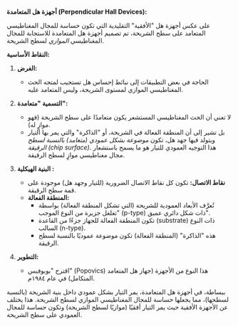 **أجهزة هل المتعامدة (Perpendicular Hall Devices):**

على عكس أجهزة هل "الأفقية" التقليدية التي تكون حساسة للمجال المغناطيسي المتعامد على سطح الشريحة، تم تصميم أجهزة هل المتعامدة للاستجابة للمجال المغناطيسي *الموازي* لسطح الشريحة.

**النقاط الأساسية:**

1.  **الغرض:**
    *   الحاجة في بعض التطبيقات إلى نبائط إحساس هل تستجيب لمتجه الحث المغناطيسي الموازي لمستوى الشريحة، وليس المتعامد عليه.

2.  **التسمية "متعامدة":**
    *   لا تعني أن الحث المغناطيسي المستشعر يكون متعامدًا على سطح الشريحة (فهو موازٍ له).
    *   بل تشير إلى أن المنطقة الفعالة في الشريحة، أو "الذاكرة" والتي يمر بها التيار ويتولد فيها جهد هل، تكون *موضوعة بشكل عمودي (متعامد) بالنسبة لسطح الرقيقة (chip surface)*. هذا التوجيه العمودي للتيار هو ما يسمح باستشعار مجال مغناطيسي موازٍ لسطح الرقيقة.

3.  **البنية الهيكلية :**
    *   **نقاط الاتصال:** تكون كل نقاط الاتصال الضرورية (للتيار وجهد هل) موجودة على قمة سطح الرقيقة.
    *   **المنطقة الفعالة:**
        *   تُعرَّف الأبعاد العمودية للشريحة (التي تشكل المنطقة الفعالة) بواسطة "تغلغل جزيرة من النوع الموجب (p-type) ذات شكل دائري عميق".
        *   تكون المنطقة الفعالة للجهاز جزءًا من القاعدة (substrate) ذات النوع السالب (n-type).
        *   هذه "الذاكرة" (المنطقة الفعالة) تكون موضوعة عموديًا بالنسبة لسطح الرقيقة.

4.  **التطوير:**
    *   اقترح "بوبوفبس" (Popovics) هذا النوع من الأجهزة (جهاز هل المتعامد المتكامل) في عام ١٩٨٤م.

ببساطة، في أجهزة هل المتعامدة، يمر التيار بشكل عمودي داخل بنية الشريحة (بالنسبة لسطحها)، مما يجعلها حساسة للمجال المغناطيسي الموازي لسطح الشريحة. هذا يختلف عن الأجهزة الأفقية حيث يمر التيار أفقيًا (موازيًا لسطح الشريحة) وتكون حساسة للمجال العمودي على سطح الشريحة.
